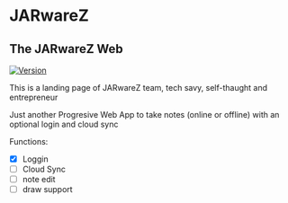 # JARwareZ
## The JARwareZ Web

[![Version](0.1)](0.1)


This is a landing page of JARwareZ team, tech savy, self-thaught and entrepreneur

Just another Progresive Web App to take notes (online or offline)
with an optional login and cloud sync

Functions:
- [X] Loggin 
- [ ] Cloud Sync
- [ ] note edit
- [ ] draw support
